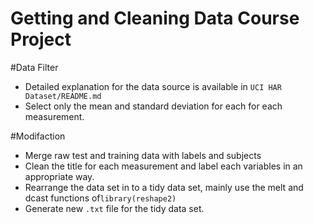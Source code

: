 Getting and Cleaning Data Course Project
==========================================

#Data Filter

* Detailed explanation for the data source is available in `UCI HAR Dataset/README.md`
* Select only the mean and standard deviation for each for each measurement.

#Modifaction

* Merge raw test and training data with labels and subjects
* Clean the title for each measurement and label each variables in an appropriate way.
* Rearrange the data set in to a tidy data set, mainly use the melt and dcast functions of`library(reshape2)` 
* Generate new `.txt` file for the tidy data set.


